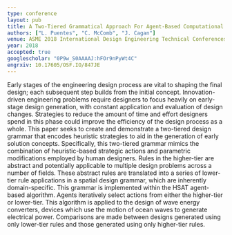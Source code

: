 ```yaml
---
type: conference
layout: pub
title: A Two-Tiered Grammatical Approach For Agent-Based Computational Design
authors: ["L. Puentes", "C. McComb", "J. Cagan"]
venue: ASME 2018 International Design Engineering Technical Conferences and Computers and Information in Engineering Conference.
year: 2018
accepted: true
googlescholar: "0P9w_S0AAAAJ:hFOr9nPyWt4C"
engrxiv: 10.17605/OSF.IO/847JE
---
```

Early stages of the engineering design process are vital to shaping the final design; each subsequent step builds from the initial concept. Innovation-driven engineering problems require designers to focus heavily on early-stage design generation, with constant application and evaluation of design changes. Strategies to reduce the amount of time and effort designers spend in this phase could improve the efficiency of the design process as a whole. This paper seeks to create and demonstrate a two-tiered design grammar that encodes heuristic strategies to aid in the generation of early solution concepts. Specifically, this two-tiered grammar mimics the combination of heuristic-based strategic actions and parametric modifications employed by human designers. Rules in the higher-tier are abstract and potentially applicable to multiple design problems across a number of fields. These abstract rules are translated into a series of lower-tier rule applications in a spatial design grammar, which are inherently domain-specific. This grammar is implemented within the HSAT agent-based algorithm. Agents iteratively select actions from either the higher-tier or lower-tier. This algorithm is applied to the design of wave energy converters, devices which use the motion of ocean waves to generate electrical power. Comparisons are made between designs generated using only lower-tier rules and those generated using only higher-tier rules.
